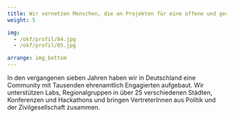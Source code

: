 ```yaml
---
title: Wir vernetzen Menschen, die an Projekten für eine offene und gerechte Gesellschaft arbeiten
weight: 5

img:
  - /okf/profil/04.jpg
  - /okf/profil/05.jpg

arrange: img_bottom
---
```


In den vergangenen sieben Jahren haben wir in Deutschland eine Community mit Tausenden ehrenamtlich Engagierten aufgebaut. Wir unterstützen Labs, Regionalgruppen in über 25 verschiedenen Städten,   Konferenzen und Hackathons und bringen VertreterInnen aus Politik und der Zivilgesellschaft zusammen.
